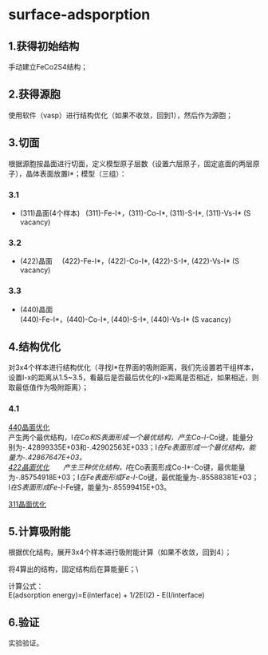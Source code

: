 # surface-adsporption

## 1.获得初始结构
手动建立FeCo2S4结构；

## 2.获得源胞
使用软件（vasp）进行结构优化（如果不收敛，回到1），然后作为源胞；

## 3.切面
根据源胞按晶面进行切面，定义模型原子层数（设置六层原子，固定底面的两层原子），晶体表面放置I*；模型（三组）：

### 3.1
- (311)晶面(4个样本)   
   (311)-Fe-I*，(311)-Co-I*, (311)-S-I*, (311)-Vs-I* (S vacancy)

### 3.2
- (422)晶面    
 (422)-Fe-I*，(422)-Co-I*, (422)-S-I*, (422)-Vs-I* (S vacancy)

### 3.3 
- (440)晶面    
 (440)-Fe-I*，(440)-Co-I*, (440)-S-I*, (440)-Vs-I* (S vacancy)

## 4.结构优化
对3x4个样本进行结构优化（寻找I*在界面的吸附距离，我们先设置若干组样本，设置I-x的距离从1.5~3.5，看最后是否最后优化的I-x距离是否相近，如果相近，则取最低值作为吸附距离）；
### 4.1
[440晶面优化](https://github.com/pincher-chen/surface-adsporption/blob/master/opt_picture/440-structure.md)     
产生两个最优结构，I*在Co和S表面形成一个最优结构，产生Co-I*-Co键，能量分别为-.42899335E+03和-.42902563E+033；I*在Fe表面形成一个最优结构，能量为-.42867647E+03。    
[422晶面优化](https://github.com/pincher-chen/surface-adsporption/blob/master/opt_picture/422-structure.md)       
产生三种优化结构，I*在Co表面形成Co-I*-Co键，最优能量为-.85754918E+03；I*在Fe表面形成Fe-I*-Co键，最优能量为-.85588381E+03；I*在S表面形成Fe-I*-Fe键，能量为-.85599415E+03。

[311晶面优化](https://github.com/pincher-chen/surface-adsporption/blob/master/opt_picture/311-structure.md)    


## 5.计算吸附能
根据优化结构，展开3x4个样本进行吸附能计算（如果不收敛，回到4）；

将4算出的结构，固定结构后在算能量E；\\    

计算公式：    
E(adsorption energy)=E(interface) + 1/2E(I2) - E(I/interface)

## 6.验证
实验验证。
